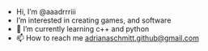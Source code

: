 - Hi, I’m @aaadrrriii
- I’m interested in creating games, and software
- 🌱 I’m currently learning c++ and python
- 📫 How to reach me adrianaschmitt.github@gmail.com


